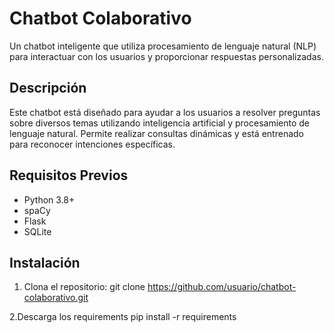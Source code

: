 # Chatbot Colaborativo
Un chatbot inteligente que utiliza procesamiento de lenguaje natural (NLP) para interactuar con los usuarios y proporcionar respuestas personalizadas.
## Descripción
Este chatbot está diseñado para ayudar a los usuarios a resolver preguntas sobre diversos temas utilizando inteligencia artificial y procesamiento de lenguaje natural. Permite realizar consultas dinámicas y está entrenado para reconocer intenciones específicas.
## Requisitos Previos
- Python 3.8+
- spaCy
- Flask
- SQLite
## Instalación
1. Clona el repositorio:
git clone https://github.com/usuario/chatbot-colaborativo.git

2.Descarga los requirements 
pip install -r requirements

